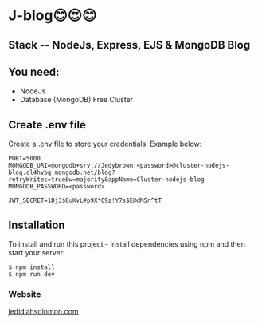 # J-blog😊😍😊

## Stack -- NodeJs, Express, EJS & MongoDB Blog

## You need:

- NodeJs
- Database (MongoDB) Free Cluster

## Create .env file

Create a .env file to store your credentials. Example below:

```
PORT=5000
MONGODB_URI=mongodb+srv://Jedybrown:<password>@cluster-nodejs-blog.cl4hvbg.mongodb.net/blog?retryWrites=true&w=majority&appName=Cluster-nodejs-blog
MONGODB_PASSWORD=<password>

JWT_SECRET=1Dj3$8uKvL#p9X*G9z!Y7s$E@dM5n^tT
```

## Installation

To install and run this project - install dependencies using npm and then start your server:

```
$ npm install
$ npm run dev
```

### Website

[jedidiahsolomon.com](https://jedidiahsolomon.vercel.app/)
